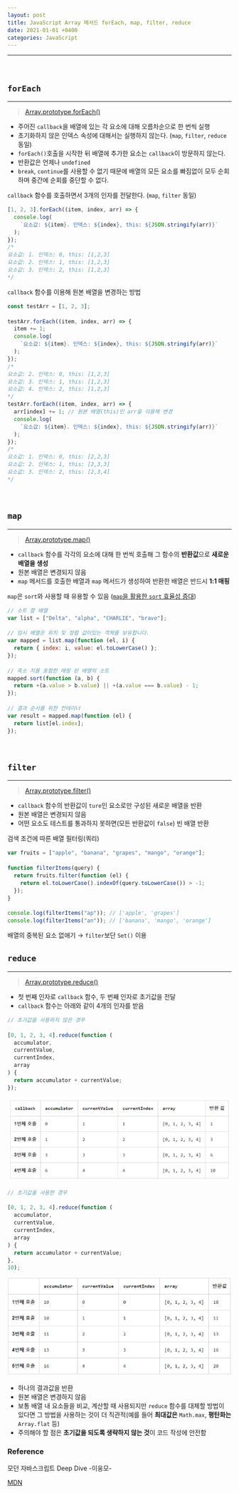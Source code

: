 ```yaml
---
layout: post
title: JavaScript Array 메서드 forEach, map, filter, reduce
date: 2021-01-01 +0400
categories: JavaScript
---
```


---

<br>

## `forEach`

---

> [Array.prototype.forEach()](https://developer.mozilla.org/ko/docs/Web/JavaScript/Reference/Global_Objects/Array/forEach)

- 주어진 `callback`을 배열에 있는 각 요소에 대해 오름차순으로 한 번씩 실행
- 초기화하지 않은 인덱스 속성에 대해서는 실행하지 않는다. (`map`, `filter`, `reduce` 동일)
- `forEach()`호출을 시작한 뒤 배열에 추가한 요소는 `callback`이 방문하지 않는다.
- 반환값은 언제나 `undefined`
- `break`, `continue`를 사용할 수 없기 때문에 배열의 모든 요소를 빠짐없이 모두 순회하며 중간에 순회를 중단할 수 없다.

`callback` 함수를 호출하면서 3개의 인자를 전달한다. (`map`, `filter` 동일)

```jsx
[1, 2, 3].forEach((item, index, arr) => {
  console.log(
    `요소값: ${item}. 인덱스: ${index}, this: ${JSON.stringify(arr)}`
  );
});
/*
요소값: 1. 인덱스: 0, this: [1,2,3]
요소값: 2. 인덱스: 1, this: [1,2,3]
요소값: 3. 인덱스: 2, this: [1,2,3]
*/
```

`callback` 함수를 이용해 원본 배열을 변경하는 방법

```jsx
const testArr = [1, 2, 3];

testArr.forEach((item, index, arr) => {
  item += 1;
  console.log(
    `요소값: ${item}. 인덱스: ${index}, this: ${JSON.stringify(arr)}`
  );
});
/*
요소값: 2. 인덱스: 0, this: [1,2,3]
요소값: 3. 인덱스: 1, this: [1,2,3]
요소값: 4. 인덱스: 2, this: [1,2,3]
*/
testArr.forEach((item, index, arr) => {
  arr[index] += 1; // 원본 배열(this)인 arr을 이용해 변경
  console.log(
    `요소값: ${item}. 인덱스: ${index}, this: ${JSON.stringify(arr)}`
  );
});
/*
요소값: 1. 인덱스: 0, this: [2,2,3]
요소값: 2. 인덱스: 1, this: [2,3,3]
요소값: 3. 인덱스: 2, this: [2,3,4]
*/
```

<br>

## `map`

---

> [Array.prototype.map()](https://developer.mozilla.org/ko/docs/Web/JavaScript/Reference/Global_Objects/Array/map)

- `callback` 함수를 각각의 요소에 대해 한 번씩 호출해 그 함수의 **반환값**으로 **새로운 배열을 생성**
- 원본 배열은 변경되지 않음
- `map` 메서드를 호출한 배열과 `map` 메서드가 생성하여 반환한 배열은 반드시 **1:1 매핑**

`map`은 `sort`와 사용할 때 유용할 수 있음 ([`map`을 활용한 `sort` 효율성 증대](https://developer.mozilla.org/ko/docs/Web/JavaScript/Reference/Global_Objects/Array/sort#map을_사용한_정렬))

```jsx
// 소트 할 배열
var list = ["Delta", "alpha", "CHARLIE", "bravo"];

// 임시 배열은 위치 및 정렬 값이있는 객체를 보유합니다.
var mapped = list.map(function (el, i) {
  return { index: i, value: el.toLowerCase() };
});

// 축소 치를 포함한 매핑 된 배열의 소트
mapped.sort(function (a, b) {
  return +(a.value > b.value) || +(a.value === b.value) - 1;
});

// 결과 순서를 위한 컨테이너
var result = mapped.map(function (el) {
  return list[el.index];
});
```

<br>

## `filter`

---

> [Array.prototype.filter()](https://developer.mozilla.org/ko/docs/Web/JavaScript/Reference/Global_Objects/Array/filter)

- `callback` 함수의 반환값이 `ture`인 요소로만 구성된 새로운 배열을 반환
- 원본 배열은 변경되지 않음
- 어떤 요소도 테스트를 통과하지 못하면(모든 반환값이 `false`) 빈 배열 반환

검색 조건에 따른 배열 필터링(쿼리)

```jsx
var fruits = ["apple", "banana", "grapes", "mango", "orange"];

function filterItems(query) {
  return fruits.filter(function (el) {
    return el.toLowerCase().indexOf(query.toLowerCase()) > -1;
  });
}

console.log(filterItems("ap")); // ['apple', 'grapes']
console.log(filterItems("an")); // ['banana', 'mango', 'orange']
```

배열의 중복된 요소 없애기 → `filter`보단 `Set()` 이용
<br>

## `reduce`

---

> [Array.prototype.reduce()](https://developer.mozilla.org/ko/docs/Web/JavaScript/Reference/Global_Objects/Array/Reduce)

- 첫 번째 인자로 `callback` 함수, 두 번째 인자로 초기값을 전달
- `callback` 함수는 아래와 같이 4개의 인자를 받음

```jsx
// 초기값을 사용하지 않은 경우

[0, 1, 2, 3, 4].reduce(function (
  accumulator,
  currentValue,
  currentIndex,
  array
) {
  return accumulator + currentValue;
});
```

![ex_screenshot](./img/2.JPG)

```jsx
// 초기값을 사용한 경우

[0, 1, 2, 3, 4].reduce(function (
  accumulator,
  currentValue,
  currentIndex,
  array
) {
  return accumulator + currentValue;
},
10);
```

![ex_screenshot](./img/1.JPG)

- 하나의 결과값을 반환
- 원본 배열은 변경하지 않음
- 보통 배열 내 요소들을 비교, 계산할 때 사용되지만 `reduce` 함수를 대체할 방법이 있다면 그 방법을 사용하는 것이 더 직관적(예를 들어 **최대값은** `Math.max`, **평탄화는** `Array.flat` 등)
- 주의해야 할 점은 **초기값을 되도록 생략하지 않는 것**이 코드 작성에 안전함

### Reference

모던 자바스크립트 Deep Dive -이웅모-

[MDN](https://developer.mozilla.org/)
